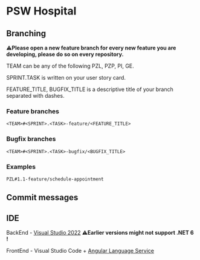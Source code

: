# PSW Hospital

## Branching 

:warning:**Please open a new feature branch for every new feature you are developing, please do so on every repository.**

TEAM can be any of the following PZL, PZP, PI, GE.

SPRINT.TASK is written on your user story card.

FEATURE_TITLE, BUGFIX_TITLE is a descriptive title of your branch separated with dashes.

### Feature branches
`<TEAM>#<SPRINT>.<TASK>-feature/<FEATURE_TITLE>`

### Bugfix branches

`<TEAM>#<SPRINT>.<TASK>-bugfix/<BUGFIX_TITLE>`

### Examples

`PZL#1.1-feature/schedule-appointment`


## Commit messages 

## IDE
BackEnd - [Visual Studio 2022](https://azureforeducation.microsoft.com/devtools) :warning:**Earlier versions might not support .NET 6 !**

FrontEnd - Visual Studio Code + [Angular Language Service](https://marketplace.visualstudio.com/items?itemName=Angular.ng-template)


